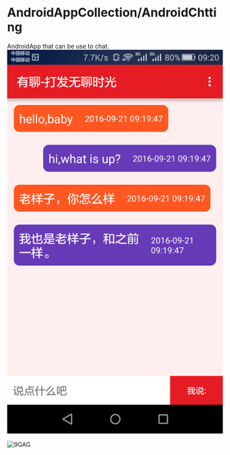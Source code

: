 # AndroidAppCollection/AndroidChtting
AndroidApp that can be use to chat.
![AndroidAppCollection](https://raw.githubusercontent.com/shibobo/AndroidAppCollection/master/AndroidChatting/src/main/res/drawable/show.png)

![9GAG](http://ww4.sinaimg.cn/mw1024/af63c0e3gw1eg8ahf4b1yj21kw0szqc8.jpg)
